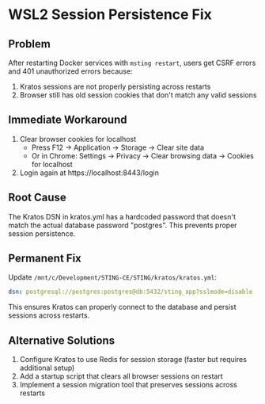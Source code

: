 # WSL2 Session Persistence Fix

## Problem
After restarting Docker services with `msting restart`, users get CSRF errors and 401 unauthorized errors because:
1. Kratos sessions are not properly persisting across restarts
2. Browser still has old session cookies that don't match any valid sessions

## Immediate Workaround
1. Clear browser cookies for localhost
   - Press F12 → Application → Storage → Clear site data
   - Or in Chrome: Settings → Privacy → Clear browsing data → Cookies for localhost
2. Login again at https://localhost:8443/login

## Root Cause
The Kratos DSN in kratos.yml has a hardcoded password that doesn't match the actual database password "postgres". This prevents proper session persistence.

## Permanent Fix
Update `/mnt/c/Development/STING-CE/STING/kratos/kratos.yml`:
```yaml
dsn: postgresql://postgres:postgres@db:5432/sting_app?sslmode=disable
```

This ensures Kratos can properly connect to the database and persist sessions across restarts.

## Alternative Solutions
1. Configure Kratos to use Redis for session storage (faster but requires additional setup)
2. Add a startup script that clears all browser sessions on restart
3. Implement a session migration tool that preserves sessions across restarts